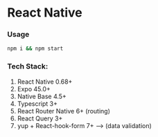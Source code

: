 # React Native

### Usage

```sh
npm i && npm start
```

### Tech Stack:

1. React Native 0.68+
2. Expo 45.0+
3. Native Base 4.5+
4. Typescript 3+
5. React Router Native 6+ (routing)
6. React Query 3+
7. yup + React-hook-form 7+ --> (data validation)
